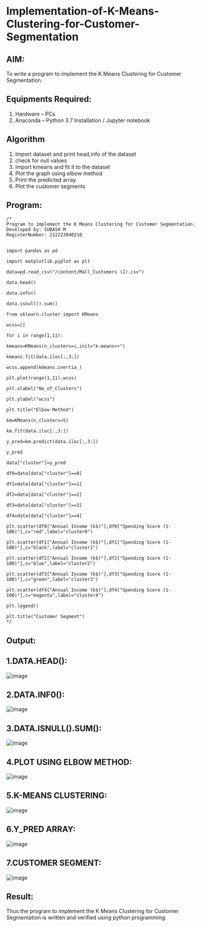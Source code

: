 # Implementation-of-K-Means-Clustering-for-Customer-Segmentation

## AIM:
To write a program to implement the K Means Clustering for Customer Segmentation.

## Equipments Required:
1. Hardware – PCs
2. Anaconda – Python 3.7 Installation / Jupyter notebook

## Algorithm
1. Import dataset and print head,info of the dataset
2. check for null values
3. Import kmeans and fit it to the dataset
4. Plot the graph using elbow method
5. Print the predicted array
6. Plot the customer segments

## Program:
```
/*
Program to implement the K Means Clustering for Customer Segmentation.
Developed by: SUBASH M
RegisterNumber: 212223040210


import pandas as pd

import matplotlib.pyplot as plt

data=pd.read_csv("/content/Mall_Customers (1).csv")

data.head()

data.info()

data.isnull().sum()

from sklearn.cluster import KMeans

wcss=[]

for i in range(1,11):

kmeans=KMeans(n_clusters=i,init="k-means++")

kmeans.fit(data.iloc[:,3:])

wcss.append(kmeans.inertia_)

plt.plot(range(1,11),wcss)

plt.xlabel("No_of_Clusters")

plt.ylabel("wcss")

plt.title("Elbow Method")

km=KMeans(n_clusters=5)

km.fit(data.iloc[:,3:])

y_pred=km.predict(data.iloc[:,3:])

y_pred

data["cluster"]=y_pred

df0=data[data["cluster"]==0]

df1=data[data["cluster"]==1]

df2=data[data["cluster"]==2]

df3=data[data["cluster"]==3]

df4=data[data["cluster"]==4]

plt.scatter(df0["Annual Income (k$)"],df0["Spending Score (1-100)"],c="red",label="cluster0")

plt.scatter(df1["Annual Income (k$)"],df1["Spending Score (1-100)"],c="black",label="cluster1")

plt.scatter(df2["Annual Income (k$)"],df2["Spending Score (1-100)"],c="blue",label="cluster2")

plt.scatter(df3["Annual Income (k$)"],df3["Spending Score (1-100)"],c="green",label="cluster3")

plt.scatter(df4["Annual Income (k$)"],df4["Spending Score (1-100)"],c="magenta",label="cluster4")

plt.legend()

plt.title("Customer Segment")
*/
```

## Output:

## 1.DATA.HEAD():

![image](https://github.com/user-attachments/assets/a2f304d2-9b43-456b-af44-12946271f632)

## 2.DATA.INF0():

![image](https://github.com/user-attachments/assets/97d06643-735c-4970-9226-69e7e3ec07af)


## 3.DATA.ISNULL().SUM():

![image](https://github.com/user-attachments/assets/413a83f3-cd57-4002-b992-e2a7bd25bad0)


## 4.PLOT USING ELBOW METHOD:

![image](https://github.com/user-attachments/assets/f49d838c-e63b-4f7e-b605-cc64dafe5da6)

## 5.K-MEANS CLUSTERING:

![image](https://github.com/user-attachments/assets/d23f1268-f4b2-4f1a-a810-6e3c8a71dc9c)


## 6.Y_PRED ARRAY:

![image](https://github.com/user-attachments/assets/7ffc78af-df39-4c64-94ec-4d1122f8cf80)


## 7.CUSTOMER SEGMENT:

![image](https://github.com/user-attachments/assets/5e2d1532-4d53-4543-b359-968dbe8d6c04)



## Result:

Thus the program to implement the K Means Clustering for Customer Segmentation is written and verified using python programming.







